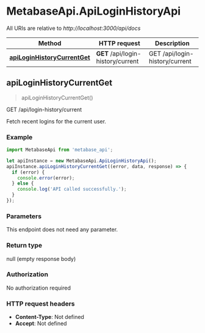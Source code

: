 # MetabaseApi.ApiLoginHistoryApi

All URIs are relative to *http://localhost:3000/api/docs*

Method | HTTP request | Description
------------- | ------------- | -------------
[**apiLoginHistoryCurrentGet**](ApiLoginHistoryApi.md#apiLoginHistoryCurrentGet) | **GET** /api/login-history/current | GET /api/login-history/current



## apiLoginHistoryCurrentGet

> apiLoginHistoryCurrentGet()

GET /api/login-history/current

Fetch recent logins for the current user.

### Example

```javascript
import MetabaseApi from 'metabase_api';

let apiInstance = new MetabaseApi.ApiLoginHistoryApi();
apiInstance.apiLoginHistoryCurrentGet((error, data, response) => {
  if (error) {
    console.error(error);
  } else {
    console.log('API called successfully.');
  }
});
```

### Parameters

This endpoint does not need any parameter.

### Return type

null (empty response body)

### Authorization

No authorization required

### HTTP request headers

- **Content-Type**: Not defined
- **Accept**: Not defined

